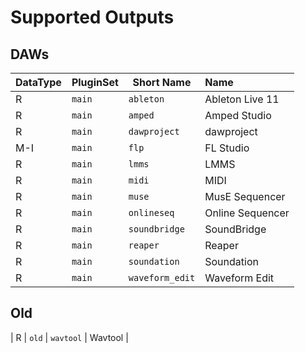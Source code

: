 
# Supported Outputs
## DAWs
| DataType | PluginSet | Short Name | Name |
| --- | --- | --- | :--- |
| R | ```main``` | ```ableton``` | Ableton Live 11 |
| R | ```main``` | ```amped``` | Amped Studio |
| R | ```main``` | ```dawproject``` | dawproject |
| M-I | ```main``` | ```flp``` | FL Studio |
| R | ```main``` | ```lmms``` | LMMS |
| R | ```main``` | ```midi``` | MIDI |
| R | ```main``` | ```muse``` | MusE Sequencer |
| R | ```main``` | ```onlineseq``` | Online Sequencer |
| R | ```main``` | ```soundbridge``` | SoundBridge |
| R | ```main``` | ```reaper``` | Reaper |
| R | ```main``` | ```soundation``` | Soundation |
| R | ```main``` | ```waveform_edit``` | Waveform Edit |

## Old
| R | ```old``` | ```wavtool``` | Wavtool |